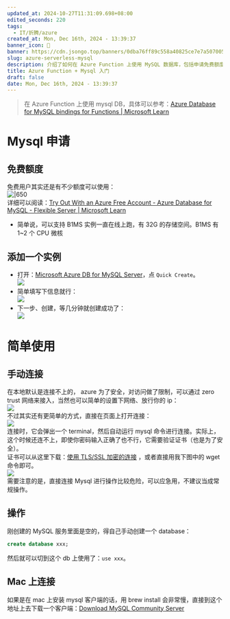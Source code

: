 ```yaml
---
updated_at: 2024-10-27T11:31:09.698+08:00
edited_seconds: 220
tags:
  - IT/折腾/azure
created_at: Mon, Dec 16th, 2024 - 13:39:37
banner_icon: 🦀
banner: https://cdn.jsongo.top/banners/0dba76ff89c558a40825ce7e7a507005.jpg
slug: azure-serverless-mysql
description: 介绍了如何在 Azure Function 上使用 MySQL 数据库，包括申请免费额度、创建实例、连接和操作数据库的步骤。它还提供了在 Mac 上安装 MySQL 客户端的建议
title: Azure Function + Mysql 入门
draft: false
date: Mon, Dec 16th, 2024 - 13:39:37
---
```

 > 在 Azure Function 上使用 mysql DB，具体可以参考：[Azure Database for MySQL bindings for Functions \| Microsoft Learn](https://learn.microsoft.com/en-us/azure/azure-functions/functions-bindings-azure-mysql?tabs=isolated-process&pivots=programming-language-python)
# Mysql 申请
## 免费额度
免费用户其实还是有不少额度可以使用：  
	![|650](https://cdn.jsongo.top/2024/12/31a8630222aa9b38aa0c6bedb54fb61e.webp)  
	详细可以阅读：[Try Out With an Azure Free Account - Azure Database for MySQL - Flexible Server \| Microsoft Learn](https://learn.microsoft.com/en-us/azure/mysql/flexible-server/how-to-deploy-on-azure-free-account)
- 简单说，可以支持 B1MS 实例一直在线上跑，有 32G 的存储空间。B1MS 有 1~2 个 CPU 微核
## 添加一个实例
- 打开：[Microsoft Azure DB for MySQL Server](https://portal.azure.com/#browse/Microsoft.DBforMySQL%2Fservers)，点 `Quick Create`。  
	![](https://cdn.jsongo.top/2024/12/a1e23752568d6a93c878dcf2864d5a30.webp)
- 简单填写下信息就行：  
	![](https://cdn.jsongo.top/2024/12/4fee17d9e7f06b0c894723a5a2cc1c18.webp)
- 下一步、创建，等几分钟就创建成功了：  
	![](https://cdn.jsongo.top/2024/12/aab8b78c940e753bc5de50a461d49053.webp)

# 简单使用
## 手动连接
在本地默认是连接不上的， azure 为了安全，对访问做了限制，可以通过 zero trust 网络来接入，当然也可以简单的设置下网络、放行你的 ip：  
	![](https://cdn.jsongo.top/2024/12/da949ffb37dbb360bb9e563577f2adf8.webp)  
不过其实还有更简单的方式，直接在页面上打开连接：  
	![](https://cdn.jsongo.top/2024/12/34cdbaccec72321f854ea1da97fac0b4.webp)  
	连接时，它会弹出一个 terminal，然后自动运行 mysql 命令进行连接。实际上，这个时候还连不上，即使你密码输入正确了也不行，它需要验证证书（也是为了安全）。  
	证书可以从这里下载：[使用 TLS/SSL 加密的连接](https://learn.microsoft.com/zh-cn/azure/mysql/flexible-server/how-to-connect-tls-ssl#download-the-public-ssl-certificate) ，或者直接用我下图中的 wget 命令即可。  
	![](https://cdn.jsongo.top/2024/12/de4826c732a4f7e2e09f0280c58246a3.webp)  
需要注意的是，直接连接 Mysql 进行操作比较危险，可以应急用，不建议当成常规操作。
## 操作
刚创建的 MySQL 服务里面是空的，得自己手动创建一个 database：
```sql
create database xxx;
```
然后就可以切到这个 db 上使用了：`use xxx`。
## Mac 上连接
如果是在 mac 上安装 mysql 客户端的话，用 brew install 会非常慢，直接到这个地址上去下载一个客户端：[Download MySQL Community Server](https://dev.mysql.com/downloads/mysql/)
